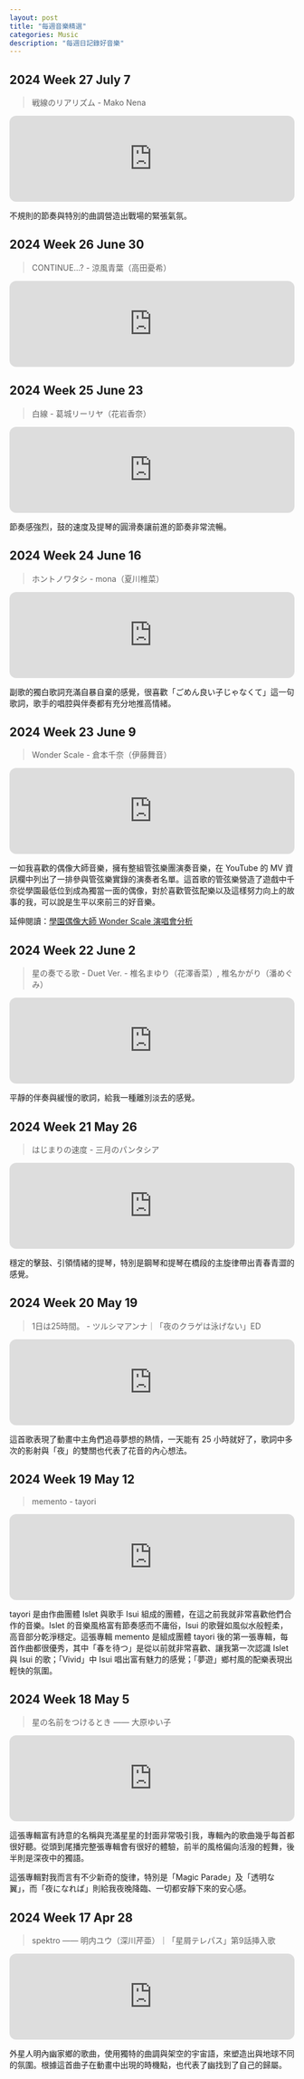 ```yaml
---
layout: post
title: "每週音樂精選"
categories: Music
description: "每週日記錄好音樂"
---
```


## 2024 Week 27 July 7

> 戦線のリアリズム - Mako Nena

<iframe style="border-radius:12px" src="https://open.spotify.com/embed/track/1UvNIod8kXewQhR8BI7BSd?utm_source=generator" width="100%" height="152" frameBorder="0" allowfullscreen="" allow="autoplay; clipboard-write; encrypted-media; fullscreen; picture-in-picture" loading="lazy"></iframe>

不規則的節奏與特別的曲調營造出戰場的緊張氣氛。

## 2024 Week 26 June 30

> CONTINUE...? - 涼風青葉（高田憂希）

<iframe style="border-radius:12px" src="https://open.spotify.com/embed/track/1nBY6llJhKTIah5L5R6TjZ?utm_source=generator" width="100%" height="152" frameBorder="0" allowfullscreen="" allow="autoplay; clipboard-write; encrypted-media; fullscreen; picture-in-picture" loading="lazy"></iframe>

## 2024 Week 25 June 23

> 白線 - 葛城リーリヤ（花岩香奈）
<iframe style="border-radius:12px" src="https://open.spotify.com/embed/track/1JvuQ6qCtdvtDGhf7oTo2q?utm_source=generator" width="100%" height="152" frameBorder="0" allowfullscreen="" allow="autoplay; clipboard-write; encrypted-media; fullscreen; picture-in-picture" loading="lazy"></iframe>

節奏感強烈，鼓的速度及提琴的圓滑奏讓前進的節奏非常流暢。

## 2024 Week 24 June 16

> ホントノワタシ - mona（夏川椎菜）
<iframe style="border-radius:12px" src="https://open.spotify.com/embed/track/55McbIY23Q17xcj4rs76o7?utm_source=generator" width="100%" height="152" frameBorder="0" allowfullscreen="" allow="autoplay; clipboard-write; encrypted-media; fullscreen; picture-in-picture" loading="lazy"></iframe>

副歌的獨白歌詞充滿自暴自棄的感覺，很喜歡「ごめん良い子じゃなくて」這一句歌詞，歌手的唱腔與伴奏都有充分地推高情緒。

## 2024 Week 23 June 9

> Wonder Scale - 倉本千奈（伊藤舞音）
<iframe style="border-radius:12px" src="https://open.spotify.com/embed/track/1KkJAl2nkRGfgzxB5xOqIu?utm_source=generator" width="100%" height="152" frameBorder="0" allowfullscreen="" allow="autoplay; clipboard-write; encrypted-media; fullscreen; picture-in-picture" loading="lazy"></iframe>

一如我喜歡的偶像大師音樂，擁有整組管弦樂團演奏音樂，在 YouTube 的 MV 資訊欄中列出了一排參與管弦樂實錄的演奏者名單。這首歌的管弦樂營造了遊戲中千奈從學園最低位到成為獨當一面的偶像，對於喜歡管弦配樂以及這樣努力向上的故事的我，可以說是生平以來前三的好音樂。

延伸閱讀：[學園偶像大師 Wonder Scale 演唱會分析](https://natsucamellia.github.io/Wonder-Scale-Live)

## 2024 Week 22 June 2

> 星の奏でる歌 - Duet Ver. - 椎名まゆり（花澤香菜）, 椎名かがり（潘めぐみ）
<iframe style="border-radius:12px" src="https://open.spotify.com/embed/track/2lbFBpRn5ZiZUFugSVDuNA?utm_source=generator" width="100%" height="152" frameBorder="0" allowfullscreen="" allow="autoplay; clipboard-write; encrypted-media; fullscreen; picture-in-picture" loading="lazy"></iframe>

平靜的伴奏與緩慢的歌詞，給我一種離別淡去的感覺。

## 2024 Week 21 May 26

> はじまりの速度 - 三月のパンタシア
<iframe style="border-radius:12px" src="https://open.spotify.com/embed/track/2aEPTUyTkFBUzmOmpE4yzQ?utm_source=generator" width="100%" height="152" frameBorder="0" allowfullscreen="" allow="autoplay; clipboard-write; encrypted-media; fullscreen; picture-in-picture" loading="lazy"></iframe>

穩定的擊鼓、引領情緒的提琴，特別是鋼琴和提琴在橋段的主旋律帶出青春青澀的感覺。

## 2024 Week 20 May 19

> 1日は25時間。 - ツルシマアンナ｜「夜のクラゲは泳げない」ED
<iframe style="border-radius:12px" src="https://open.spotify.com/embed/track/2mWkRziSA8Mp9QOMC5OZmh?utm_source=generator" width="100%" height="152" frameBorder="0" allowfullscreen="" allow="autoplay; clipboard-write; encrypted-media; fullscreen; picture-in-picture" loading="lazy"></iframe>

這首歌表現了動畫中主角們追尋夢想的熱情，一天能有 25 小時就好了，歌詞中多次的影射與「夜」的雙關也代表了花音的內心想法。

## 2024 Week 19 May 12

> memento - tayori
<iframe style="border-radius:12px" src="https://open.spotify.com/embed/album/4NVHX3KfBz3PDE3Yz1EgZk?utm_source=generator" width="100%" height="152" frameBorder="0" allowfullscreen="" allow="autoplay; clipboard-write; encrypted-media; fullscreen; picture-in-picture" loading="lazy"></iframe>

tayori 是由作曲團體 Islet 與歌手 Isui 組成的團體，在這之前我就非常喜歡他們合作的音樂。Islet 的音樂風格富有節奏感而不庸俗，Isui 的歌聲如風似水般輕柔，高音部分乾淨穩定。這張專輯 memento 是組成團體 tayori 後的第一張專輯，每首作曲都很優秀，其中「春を待つ」是從以前就非常喜歡、讓我第一次認識 Islet 與 Isui 的歌；「Vivid」中 Isui 唱出富有魅力的感覺；「夢遊」鄉村風的配樂表現出輕快的氛圍。

## 2024 Week 18 May 5

> 星の名前をつけるとき —— 大原ゆい子
<iframe style="border-radius:12px" src="https://open.spotify.com/embed/album/4w0N1X4kmwzMxH4umBaF6H?utm_source=generator" width="100%" height="152" frameBorder="0" allowfullscreen="" allow="autoplay; clipboard-write; encrypted-media; fullscreen; picture-in-picture" loading="lazy"></iframe>

這張專輯富有詩意的名稱與充滿星星的封面非常吸引我，專輯內的歌曲幾乎每首都很好聽。從頭到尾播完整張專輯會有很好的體驗，前半的風格偏向活潑的輕舞，後半則是深夜中的獨語。

這張專輯對我而言有不少新奇的旋律，特別是「Magic Parade」及「透明な翼」，而「夜になれば」則給我夜晚降臨、一切都安靜下來的安心感。

## 2024 Week 17 Apr 28

> spektro —— 明内ユウ（深川芹亜）｜「星屑テレパス」第9話挿入歌
<iframe style="border-radius:12px" src="https://open.spotify.com/embed/track/21ZeOYLFxBw0I7JI9y435A?utm_source=generator" width="100%" height="152" frameBorder="0" allowfullscreen="" allow="autoplay; clipboard-write; encrypted-media; fullscreen; picture-in-picture" loading="lazy"></iframe>

外星人明內幽家鄉的歌曲，使用獨特的曲調與架空的宇宙語，來塑造出與地球不同的氛圍。根據這首曲子在動畫中出現的時機點，也代表了幽找到了自己的歸屬。
